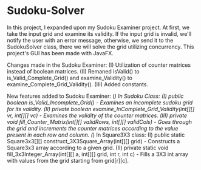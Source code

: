 # Sudoku-Solver
In this project, I expanded upon my Sudoku Examiner project. 
At first, we take the input grid and examine its validity.
If the input grid is invalid, we'll notify the user with an error message,
otherwise, we send it to the SudokuSolver class, there we will solve the grid utilizing concurrency.
This project's GUI has been made with JavaFX.

Changes made in the Sudoku Examiner:
(I) Utilization of counter matrices instead of boolean matrices.
(II) Remaned isValid() to is_Valid_Complete_Grid() and examine_Validity() to examine_Complete_Grid_Validity().
(III) Added constants.


New features added to Sudoku Examiner:
(*) In Sudoku Class:
  (I) public boolean is_Valid_Incomplete_Grid() - Examines an incomplete sudoku grid for its validity.
  (II) private boolean examine_InComplete_Grid_Validity(int[][] vr, int[][] vc) - Examines the validity of the counter matrices.
  (III) private void fill_Counter_Matrix(int[][] validRows, int[][] validCols) - Goes through the grid and increments the counter matrices according to the value present in each row and column.
(*) In Square3X3 class:
  (I) public static Square3x3[][] construct_3X3Square_Array(int[][] grid) - Constructs a Square3x3 array according to a given grid.
  (II) private static void fill_3x3Integer_Array(int[][] a, int[][] grid, int r, int c) - Fills a 3X3 int array with values from the grid starting from grid[r][c].
